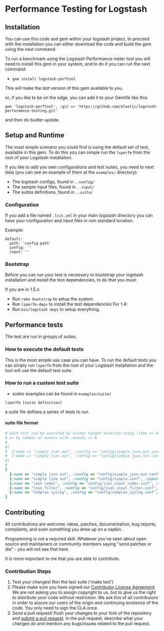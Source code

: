 # Performance Testing for Logstash

## Installation

You can use this code asd gem within your logstash project, to proceed with the installation you can either download the code and build the gem using the next command:

To run a benchmark using the Logstash Performance meter tool you will need to install this gem in your system, and to do it you can run the next command:

* ```gem install logstash-perftool```

This will make the last version of this gem available to you.

or, if you like to be on the edge, you can add it to your Gemfile like this:

    gem 'logstash-perftool', :git => 'https://github.com/elastic/logstash-performance-testing.git'

and then do budler update.

## Setup and Runtime

The most simple scenario you could find is using the default set of
test, available in this gem. To do this you can simple run the ```lsperfm```
from the root of your Logstash installation.

If you like to add you own configurations and test suites,  you need to next data (you can see an example of them at the `examples/` directory):

- The logstash configs, found in `..config/`
- The sample input files, found in `..input/`
- The suites definitions, found in `..suite/`

### Configuration

If you add a file named ```.lsit.yml``` in your main logstash directory you can have your configuration and input files in non standard
location.

Example:

```
default:
  path: 'config-path'
  config: ''
  input: ''
```

### Bootstrap

Before you can run your test is necessary to bootstrap your logstash installation and install the test dependencies, to do that you must:

If you are in 1.5.x:
- Run `rake bootstrap` to setup the system.
- Run `lsperfm-deps` to install the test dependencies
For 1.4:
- Run `bin/logstash deps` to setup everything.

## Performance tests

The test are run in groups of suites.

### How to execute the default tests

This is the most simple use case you can have. To run the default tests
you can simply run ```lsperfm``` from the root of your Logstash
installation and the tool will use the default test suite.

### How to run a custom test suite

- suites examples can be found in `examples/suite/`

```
lsperfm [suite definition]
```

a suite file defines a series of tests to run.

#### suite file format

```ruby
# each test can be executed by either target duration using :time => N secs
# or by number of events with :events => N
#
#[
#  {:name => "simple json out", :config => "config/simple_json_out.conf", :input => "input/simple_10.txt", :time => 30},
#  {:name => "simple json out", :config => "config/simple_json_out.conf", :input => "input/simple_10.txt", :events => 50000},
#]
#
[
  {:name => "simple json out", :config => "config/simple_json_out.conf", :input => "input/simple_10.txt", :time => 60},
  {:name => "simple line out", :config => "config/simple.conf", :input => "input/simple_10.txt", :time => 60},
  {:name => "json codec", :config => "config/json_inout_codec.conf", :input => "input/json_medium.txt", :time => 60},
  {:name => "json filter", :config => "config/json_inout_filter.conf", :input => "input/json_medium.txt", :time => 60},
  {:name => "complex syslog", :config => "config/complex_syslog.conf", :input => "input/syslog_acl_10.txt", :time => 60},
]
```

## Contributing

All contributions are welcome: ideas, patches, documentation, bug reports,
complaints, and even something you drew up on a napkin.

Programming is not a required skill. Whatever you've seen about open source and
maintainers or community members  saying "send patches or die" - you will not
see that here.

It is more important to me that you are able to contribute.

### Contribution Steps

1. Test your changes! Run the test suite ('make test') 
2. Please make sure you have signed our [Contributor License
   Agreement](http://www.elastic.co/contributor-agreement/). We are not
   asking you to assign copyright to us, but to give us the right to distribute
   your code without restriction. We ask this of all contributors in order to
   assure our users of the origin and continuing existence of the code. You
   only need to sign the CLA once.
3. Send a pull request! Push your changes to your fork of the repository and
   [submit a pull
   request](https://help.github.com/articles/using-pull-requests). In the pull
   request, describe what your changes do and mention any bugs/issues related
   to the pull request.
